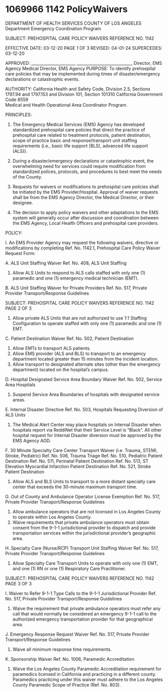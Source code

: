 # 1069966 1142 PolicyWaivers

DEPARTMENT OF HEALTH SERVICES 
COUNTY OF LOS ANGELES Department Emergency Coordination Program 
 
SUBJECT: PREHOSPITAL CARE POLICY WAIVERS REFERENCE NO. 1142 
 
EFFECTIVE DATE: 03-12-20 PAGE 1 OF 3 
REVISED: 04-01-24 
SUPERCEDES: 03-12-20  
 
APPROVED: ______________________ ____________________________ 
 Director, EMS Agency Medical Director, EMS Agency 
PURPOSE: To identify prehospital care policies that may be implemented during 
times of disaster/emergency declarations or catastrophic events.  
 
AUTHORITY: California Health and Safety Code, Division 2.5, Sections 1797.94 and 
 1797.153 and Division 101, Section 101310 
California Government Code 8559  
Medical and Health Operational Area Coordinator Program. 
 
PRINCIPLES: 
 
1. The Emergency Medical Services (EMS) Agency has developed standardized 
prehospital care policies that direct the practice of prehospital care related to 
treatment protocols, patient destination, scope of practice basic and 
response/transport unit staffing requirements {i.e., basic life support (BLS), 
advanced life support (ALS)}. 
 
2. During a disaster/emergency declarations or catastrophic event, the 
overwhelming need for services could require modification from standardized 
polices, protocols, and procedures to best meet the needs of the County. 
 
3. Requests for waivers or modifications to prehospital care policies shall be 
initiated by the EMS Provider/Hospital. Approval of waiver requests shall be from 
the EMS Agency Director, the Medical Director, or their designee. 
  
4. The decision to apply policy waivers and other adaptations to the EMS system 
will generally occur after discussion and coordination between the EMS Agency, 
Local Health Officers and prehospital care providers. 
 
POLICY: 
 
I. An EMS Provider Agency may request the following waivers, directive or 
modifications by completing Ref. No. 1142.1, Prehospital Care Policy Waiver 
Request Form: 
 
A. ALS Unit Staffing Waiver 
Ref. No. 408, ALS Unit Staffing  
1. Allow ALS Units to respond to ALS calls staffed with only one (1) 
paramedic and one (1) emergency medical technician (EMT). 
 
B. ALS Unit Staffing Waiver for Private Providers 
Ref. No. 517, Private Provider Transport/Response Guidelines 

SUBJECT: PREHOSPITAL CARE POLICY WAIVERS REFERENCE NO. 1142 
 PAGE 2 OF 3 
1. Allow private ALS Units that are not authorized to use 1:1 Staffing 
Configuration to operate staffed with only one (1) paramedic and 
one (1) EMT. 
 
C. Patient Destination Waiver 
Ref. No. 502, Patient Destination 
1. Allow EMTs to transport ALS patients. 
2. Allow EMS provider (ALS and BLS) to transport to an emergency 
department located greater than 15 minutes from the incident 
location. 
3. Allow transport to designated alternate sites (other than the 
emergency department) located on the hospital’s campus. 
 
D. Hospital Designated Service Area Boundary Waiver 
Ref. No. 502, Service Area Hospitals 
1. Suspend Service Area Boundaries of hospitals with designated 
service areas. 
 
E. Internal Disaster Directive 
Ref. No. 503, Hospitals Requesting Diversion of ALS Units 
1. The Medical Alert Center may place hospitals on Internal Disaster 
when hospitals report via ReddiNet that their Service Level is 
“Black”.  All other hospital request for Internal Disaster diversion 
must be approved by the EMS Agency AOD. 
 
F. 30 Minute Specialty Care Center Transport Waiver (i.e. Trauma, 
STEMI, Stroke, Pediatric) 
Ref. No. 506, Trauma Triage 
Ref. No. 510, Pediatric Patient Destination 
Ref. No. 511, Perinatal Patient Destination 
Ref. No. 513, ST Elevation Myocardial Infarction Patient Destination 
Ref. No. 521, Stroke Patient Destination 
1. Allow ALS and BLS Units to transport to a more distant specialty 
care center that exceeds the 30-minute maximum transport time. 
 
G. Out of County and Ambulance Operator License Exemption 
Ref. No. 517, Private Provider Transport/Response Guidelines 
1. Allow ambulance operators that are not licensed in Los Angeles 
County to operate within Los Angeles County. 
2. Waive requirements that private ambulance operators must obtain 
consent from the 9-1-1 jurisdictional provider to dispatch and 
provide transportation services within the jurisdictional provider’s 
geographic area. 
 
H. Specialty Care (Nurse/RCP) Transport Unit Staffing Waiver 
Ref. No. 517, Private Provider Transport/Response Guidelines 
1. Allow Specialty Care Transport Units to operate with only one (1) 
EMT, and one (1) RN or one (1) Respiratory Care Practitioner. 

SUBJECT: PREHOSPITAL CARE POLICY WAIVERS REFERENCE NO. 1142 
 PAGE 3 OF 3 
 
I. Waiver to Refer 9-1-1 Type Calls to the 9-1-1 Jurisdictional Provider 
Ref. No. 517, Private Provider Transport/Response Guidelines 
1. Waive the requirement that private ambulance operators must 
refer any call that would normally be considered an emergency 
9-1-1 call to the authorized emergency transportation provider for 
that geographical area. 
 
J. Emergency Response Request Waiver 
Ref. No. 517, Private Provider Transport/Response Guidelines 
1. Waive all minimum response time requirements. 
 
K. Sponsorship Waiver 
Ref. No. 1006, Paramedic Accreditation 
1. Waive the Los Angeles County Paramedic Accreditation 
requirement for paramedics licensed in California and practicing 
in a different county. Paramedics practicing under this waiver 
must adhere to the Los Angeles County Paramedic Scope of 
Practice (Ref. No. 803).
